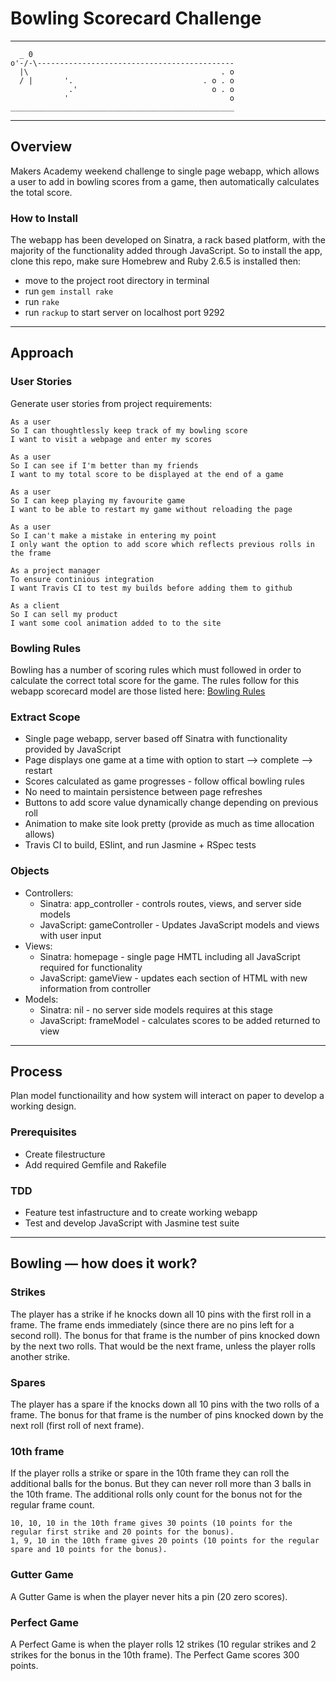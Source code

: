 # Bowling Scorecard Challenge
----------
```
  _ 0
o'-/-\--------------------------------------------
  |\                                           . o
  / |       '.                             . o . o
             .'                              o . o
            '                                    o
__________________________________________________
```
----------
## Overview

Makers Academy weekend challenge to single page webapp, which allows a user to add in bowling scores from a game, then automatically calculates the total score.

### How to Install

The webapp has been developed on Sinatra, a rack based platform, with the majority of the functionality added through JavaScript. So to install the app, clone this repo, make sure Homebrew and Ruby 2.6.5 is installed then:
- move to the project root directory in terminal
- run ``` gem install rake ```
- run ``` rake ```
- run ```rackup``` to start server on localhost port 9292

----------
## Approach

### User Stories

Generate user stories from project requirements:
```
As a user
So I can thoughtlessly keep track of my bowling score
I want to visit a webpage and enter my scores
```
```
As a user
So I can see if I'm better than my friends
I want to my total score to be displayed at the end of a game
```
```
As a user
So I can keep playing my favourite game
I want to be able to restart my game without reloading the page
```
```
As a user
So I can't make a mistake in entering my point
I only want the option to add score which reflects previous rolls in the frame
```
```
As a project manager
To ensure continious integration
I want Travis CI to test my builds before adding them to github
```
```
As a client
So I can sell my product
I want some cool animation added to to the site
```

### Bowling Rules

Bowling has a number of scoring rules which must followed in order to calculate the correct total score for the game. The rules follow for this webapp scorecard model are those listed here: [Bowling Rules](https://www.liveabout.com/bowling-scoring-420895)

### Extract Scope
- Single page webapp, server based off Sinatra with functionality provided by JavaScript
- Page displays one game at a time with option to start --> complete --> restart
- Scores calculated as game progresses - follow offical bowling rules
- No need to maintain persistence between page refreshes
- Buttons to add score value dynamically change depending on previous roll
- Animation to make site look pretty (provide as much as time allocation allows)
- Travis CI to build, ESlint, and run Jasmine + RSpec tests

### Objects
- Controllers:
  - Sinatra: app_controller - controls routes, views, and server side models
  - JavaScript: gameController - Updates JavaScript models and views with user input
- Views:
  - Sinatra: homepage - single page HMTL including all JavaScript required for functionality
  - JavaScript: gameView - updates each section of HTML with new information from controller
- Models:
  - Sinatra: nil - no server side models requires at this stage
  - JavaScript: frameModel - calculates scores to be added returned to view

<!-- refactor system to extract gameModel from gameController -->

----------
## Process

Plan model functionaility and how system will interact on paper to develop a working design.

### Prerequisites
- Create filestructure
- Add required Gemfile and Rakefile

### TDD
- Feature test infastructure and to create working webapp
- Test and develop JavaScript with Jasmine test suite








----------
## Bowling — how does it work?

### Strikes

The player has a strike if he knocks down all 10 pins with the first roll in a frame. The frame ends immediately (since there are no pins left for a second roll). The bonus for that frame is the number of pins knocked down by the next two rolls. That would be the next frame, unless the player rolls another strike.

### Spares

The player has a spare if the knocks down all 10 pins with the two rolls of a frame. The bonus for that frame is the number of pins knocked down by the next roll (first roll of next frame).

### 10th frame

If the player rolls a strike or spare in the 10th frame they can roll the additional balls for the bonus. But they can never roll more than 3 balls in the 10th frame. The additional rolls only count for the bonus not for the regular frame count.

    10, 10, 10 in the 10th frame gives 30 points (10 points for the regular first strike and 20 points for the bonus).
    1, 9, 10 in the 10th frame gives 20 points (10 points for the regular spare and 10 points for the bonus).

### Gutter Game

A Gutter Game is when the player never hits a pin (20 zero scores).

### Perfect Game

A Perfect Game is when the player rolls 12 strikes (10 regular strikes and 2 strikes for the bonus in the 10th frame). The Perfect Game scores 300 points.
